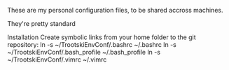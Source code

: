 These are my personal configuration files, to be shared accross machines.

They're pretty standard

Installation
Create symbolic links from your home folder to the git repository:
ln -s ~/TrootskiEnvConf/.bashrc ~/.bashrc
ln -s ~/TrootskiEnvConf/.bash_profile ~/.bash_profile
ln -s ~/TrootskiEnvConf/.vimrc ~/.vimrc

